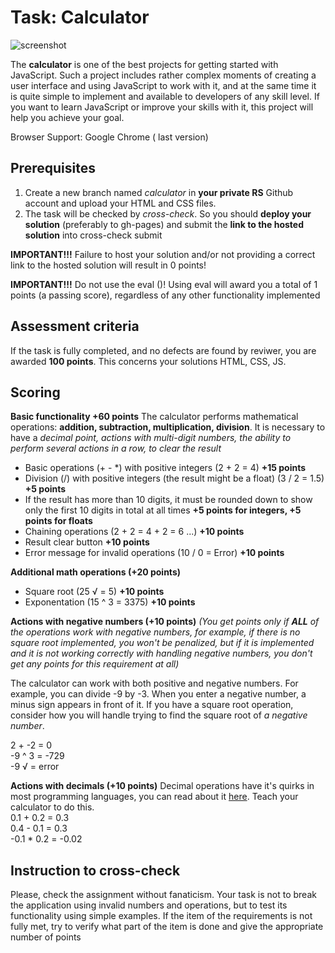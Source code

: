 # Task: Calculator
![screenshot](https://github.com/rolling-scopes-school/tasks/blob/master/tasks/ready-projects/images/calculator.png)

The **calculator** is one of the best projects for getting started with JavaScript. Such a project includes rather complex moments of creating a user interface and using JavaScript to work with it, and at the same time it is quite simple to implement and available to developers of any skill level. If you want to learn JavaScript or improve your skills with it, this project will help you achieve your goal.

Browser Support: Google Chrome ( last version)

## Prerequisites

1. Create a new branch named *calculator* in **your private RS** Github account and upload your HTML and CSS files.
2. The task will be checked by *cross-check*. So you should **deploy your solution** (preferably to gh-pages) and submit the **link to the hosted solution** into cross-check submit

**IMPORTANT!!!**
Failure to host your solution and/or not providing a correct link to the hosted solution will result in 0 points!

**IMPORTANT!!!**
Do not use the eval ()! Using eval will award you a total of 1 points (a passing score), regardless of any other functionality implemented

## Assessment criteria 
If the task is fully completed, and no defects are found by reviwer, you are awarded **100 points**. This concerns your solutions HTML, CSS, JS.

## Scoring
**Basic functionality +60 points**
The calculator performs mathematical operations: **addition, subtraction, multiplication, division**. 
It is necessary to have a *decimal point, actions with multi-digit numbers, the ability to perform several actions in a row, to clear the result*
- Basic operations (+ - *) with positive integers (2 + 2 = 4) **+15 points**
- Division (/) with positive integers (the result might be a float) (3 / 2 = 1.5) **+5 points**
- If the result has more than 10 digits, it must be rounded down to show only the first 10 digits in total at all times **+5 points for integers, +5 points for floats**
- Chaining operations (2 + 2 = 4 + 2 = 6 ...) **+10 points**
- Result clear button **+10 points**
- Error message for invalid operations (10 / 0 = Error) **+10 points**

**Additional math operations (+20 points)**
- Square root (25 √ = 5) **+10 points**
- Exponentation (15 ^ 3 = 3375) **+10 points**

**Actions with negative numbers (+10 points)**
*(You get points only if **ALL** of the operations work with negative numbers, for example, if there is no square root implemented, you won't be penalized, but if it is implemented and it is not working correctly with handling negative numbers, you don't get any points for this requirement at all)*

The calculator can work with both positive and negative numbers. For example, you can divide -9 by -3. When you enter a negative number, a minus sign appears in front of it. 
If you have a square root operation, consider how you will handle trying to find the square root of *a negative number*.

2 + -2 = 0\
-9 ^ 3  = -729\
-9 √  = error

**Actions with decimals (+10 points)**
Decimal operations have it's quirks in most programming languages, you can read about it [here](https://betterprogramming.pub/why-is-0-1-0-2-not-equal-to-0-3-in-most-programming-languages-99432310d476). Teach your calculator to do this.\
0.1 + 0.2 = 0.3\
0.4 - 0.1 = 0.3\
-0.1 * 0.2 = -0.02

## Instruction to cross-check
Please, check the assignment without fanaticism. Your task is not to break the application using invalid numbers and operations, but to test its functionality using simple examples. If the item of the requirements is not fully met, try to verify what part of the item is done and give the appropriate number of points
